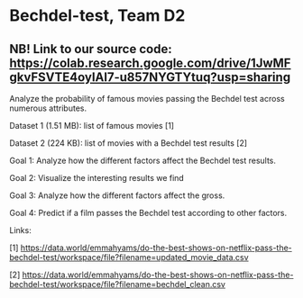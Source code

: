 # Bechdel-test, Team D2

## NB! Link to our source code: https://colab.research.google.com/drive/1JwMFgkvFSVTE4oyIAl7-u857NYGTYtuq?usp=sharing


Analyze the probability of famous movies passing the Bechdel test across numerous attributes.

Dataset 1 (1.51 MB): list of famous movies [1]

Dataset 2 (224 KB): list of movies with a Bechdel test results [2]

Goal 1: Analyze how the different factors affect the Bechdel test results.

Goal 2: Visualize the interesting results we find

Goal 3: Analyze how the different factors affect the gross.

Goal 4: Predict if a film passes the Bechdel test according to other factors.

Links:

[1] https://data.world/emmahyams/do-the-best-shows-on-netflix-pass-the-bechdel-test/workspace/file?filename=updated_movie_data.csv

[2] https://data.world/emmahyams/do-the-best-shows-on-netflix-pass-the-bechdel-test/workspace/file?filename=bechdel_clean.csv

